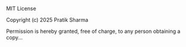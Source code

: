 MIT License

Copyright (c) 2025 Pratik Sharma

Permission is hereby granted, free of charge, to any person obtaining a copy...